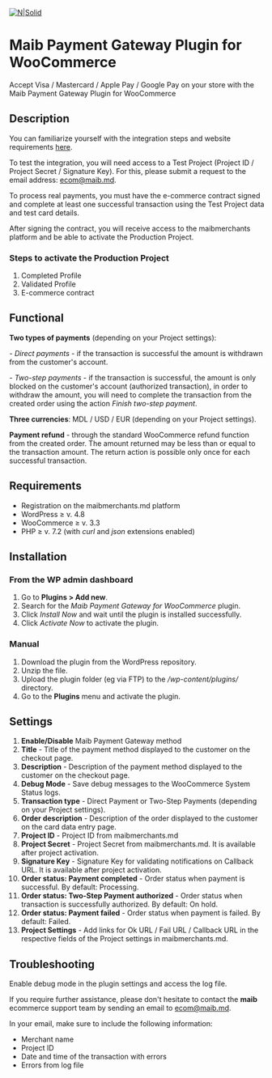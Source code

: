 [![N|Solid](https://www.maib.md/images/logo.svg)](https://www.maib.md)
#  Maib Payment Gateway Plugin for WooCommerce
Accept Visa / Mastercard / Apple Pay / Google Pay on your store with the Maib Payment Gateway Plugin for WooCommerce

## Description
You can familiarize yourself with the integration steps and website requirements [here](https://docs.maibmerchants.md/en/integration-steps-and-requirements).

To test the integration, you will need access to a Test Project (Project ID / Project Secret / Signature Key). For this, please submit a request to the email address: ecom@maib.md.

To process real payments, you must have the e-commerce contract signed and complete at least one successful transaction using the Test Project data and test card details.

After signing the contract, you will receive access to the maibmerchants platform and be able to activate the Production Project.

### Steps to activate the Production Project
1. Completed Profile
2. Validated Profile
3. E-commerce contract 

## Functional
**Two types of payments** (depending on your Project settings):

  *- Direct payments* - if the transaction is successful the amount is withdrawn from the customer's account.

  *- Two-step payments* - if the transaction is successful, the amount is only blocked on the customer's account (authorized transaction), in order to withdraw the amount, you will need to complete the transaction from the created order using the action _Finish two-step payment_.

**Three currencies**: MDL / USD / EUR (depending on your Project settings).

**Payment refund** - through the standard WooCommerce refund function from the created order. The amount returned may be less than or equal to the transaction amount. The return action is possible only once for each successful transaction.

## Requirements
- Registration on the maibmerchants.md platform
- WordPress ≥ v. 4.8
- WooCommerce ≥ v. 3.3
- PHP ≥ v. 7.2 (with _curl_ and _json_ extensions enabled)

## Installation
### From the WP admin dashboard
1. Go to **Plugins > Add new**.
2. Search for the _Maib Payment Gateway for WooCommerce_ plugin.
3. Click _Install Now_ and wait until the plugin is installed successfully.
4. Click _Activate Now_ to activate the plugin.

### Manual
1. Download the plugin from the WordPress repository.
2. Unzip the file.
3. Upload the plugin folder (eg via FTP) to the _/wp-content/plugins/_ directory.
4. Go to the **Plugins** menu and activate the plugin.

## Settings
1. **Enable/Disable** Maib Payment Gateway method
2. **Title** - Title of the payment method displayed to the customer on the checkout page.
3. **Description** - Description of the payment method displayed to the customer on the checkout page.
4. **Debug Mode** - Save debug messages to the WooCommerce System Status logs.
5. **Transaction type** - Direct Payment or Two-Step Payments (depending on your Project settings).
6. **Order description** - Description of the order displayed to the customer on the card data entry page.
7. **Project ID** - Project ID from maibmerchants.md
8. **Project Secret** - Project Secret from maibmerchants.md. It is available after project activation.
9. **Signature Key** - Signature Key for validating notifications on Callback URL. It is available after project activation.
10. **Order status: Payment completed** -  Order status when payment is successful. By default: Processing.
11. **Order status: Two-Step Payment authorized** - Order status when transaction is successfully authorized. By default: On hold.
12. **Order status: Payment failed** - Order status when payment is failed. By default: Failed.
13. **Project Settings** - Add links for Ok URL / Fail URL / Callback URL in the respective fields of the Project settings in maibmerchants.md.  

## Troubleshooting
Enable debug mode in the plugin settings and access the log file.

If you require further assistance, please don't hesitate to contact the **maib** ecommerce support team by sending an email to ecom@maib.md. 

In your email, make sure to include the following information:
- Merchant name
- Project ID
- Date and time of the transaction with errors
- Errors from log file
